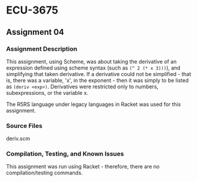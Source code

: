 # ECU-3675

## Assignment 04
### Assignment Description
This assignment, using Scheme, was about taking the derivative of an expression defined using scheme syntax (such as `(^ 2 (* x 3)))`), and simplifying that taken derivative. If a derivative could not be simplified - that is, there was a variable, 'x', in the exponent - then it was simply to be listed as `(deriv <exp>)`. Derivatives were restricted only to numbers, subexpressions, or the variable x.

The R5RS language under legacy languages in Racket was used for this assignment.
### Source Files
deriv.scm
### Compilation, Testing, and Known Issues
This assignment was run using Racket - therefore, there are no compilation/testing commands.